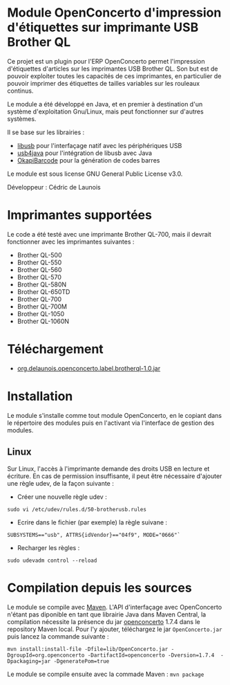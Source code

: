 # Module OpenConcerto d'impression d'étiquettes sur imprimante USB Brother QL

Ce projet est un plugin pour l'ERP OpenConcerto permet l'impression d'étiquettes d'articles sur les imprimantes USB Brother QL.
Son but est de pouvoir exploiter toutes les capacités de ces imprimantes, en particulier de pouvoir imprimer des étiquettes
de tailles variables sur les rouleaux continus.

Le module a été développé en Java, et en premier à destination d'un système d'exploitation Gnu/Linux, mais peut fonctionner sur d'autres systèmes.

Il se base sur les librairies :
- [libusb](https://libusb.info/) pour l'interfaçage natif avec les périphériques USB
- [usb4java](http://usb4java.org/) pour l'intégration de libusb avec Java
- [OkapiBarcode](https://github.com/woo-j/OkapiBarcode) pour la génération de codes barres

Le module est sous license GNU General Public License v3.0.

Développeur : Cédric de Launois
                  
# Imprimantes supportées

Le code a été testé avec une imprimante Brother QL-700, mais il devrait fonctionner avec les imprimantes suivantes :

- Brother QL-500
- Brother QL-550
- Brother QL-560
- Brother QL-570
- Brother QL-580N
- Brother QL-650TD
- Brother QL-700
- Brother QL-700M
- Brother QL-1050
- Brother QL-1060N
        
# Téléchargement

- [org.delaunois.openconcerto.label.brotherql-1.0.jar](dist/org.delaunois.openconcerto.label.brotherql-1.0.jar)

# Installation

Le module s'installe comme tout module OpenConcerto, en le copiant dans le répertoire des modules puis en l'activant 
via l'interface de gestion des modules.

## Linux

Sur Linux, l'accès à l'imprimante demande des droits USB en lecture et écriture.
En cas de permission insuffisante, il peut être nécessaire d'ajouter une règle udev, de la façon suivante :

- Créer une nouvelle règle udev : 
```
sudo vi /etc/udev/rules.d/50-brotherusb.rules
```
- Ecrire dans le fichier (par exemple) la règle suivane : 
```
SUBSYSTEMS=="usb", ATTRS{idVendor}=="04f9", MODE="0666"`
```
- Recharger les règles : 
```
sudo udevadm control --reload
```

# Compilation depuis les sources

Le module se compile avec [Maven](https://maven.apache.org/).
L'API d'interfaçage avec OpenConcerto n'étant pas diponible en tant que librairie Java dans Maven Central, 
la compilation nécessite la présence du jar [openconcerto](https://www.openconcerto.org/fr/telechargement.html) 1.7.4 dans le repository Maven local.
Pour l'y ajouter, téléchargez le jar `OpenConcerto.jar` puis lancez la commande suivante :
```
mvn install:install-file -Dfile=lib/OpenConcerto.jar -DgroupId=org.openconcerto -DartifactId=openconcerto -Dversion=1.7.4  -Dpackaging=jar -DgeneratePom=true
```

Le module se compile ensuite avec la commade Maven : `mvn package`
